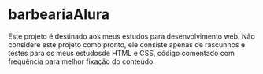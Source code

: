 # barbeariaAlura
Este projeto é destinado aos meus estudos para desenvolvimento web. Não considere este projeto como pronto, ele consiste apenas de rascunhos e testes para os meus estudosde HTML e CSS, código comentado com frequência para melhor fixação do conteúdo.
